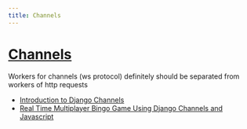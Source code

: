 ```yaml
---
title: Channels
---
```


# [Channels](https://channels.readthedocs.io/en/latest/)

Workers for channels (ws protocol) definitely should be separated from workers of http requests 

- [Introduction to Django Channels](https://testdriven.io/blog/django-channels/)
- [Real Time Multiplayer Bingo Game Using Django Channels and Javascript](https://github.com/learningnoobi/django_channels_bingo_game)